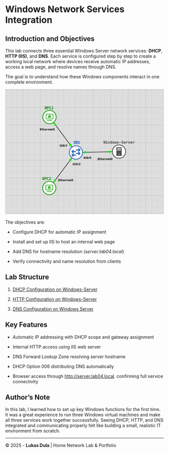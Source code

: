 # **Windows Network Services Integration**

## **Introduction and Objectives**

This lab connects three essential Windows Server network services: **DHCP**, **HTTP (IIS)**, and **DNS**. Each service is configured step by step to create a working local network where devices receive automatic IP addresses, access a web page, and resolve names through DNS. 

The goal is to understand how these Windows components interact in one complete environment.


![TOPOLOGY-map](images/Pasted%20image%2020251015230020.png)


The objectives are:

- Configure DHCP for automatic IP assignment
    
- Install and set up IIS to host an internal web page
    
- Add DNS for hostname resolution (_server.lab04.local_)
    
- Verify connectivity and name resolution from clients
    



## Lab Structure

1. [DHCP Configuration on Windows-Server](01-dhcp-configuration-on-windows-server.md)
    
2. [HTTP Configuration on Windows-Server](02-http-configuration-on-windows-server.md)
    
3. [DNS Configuration on Windows Server](03-DNS-configuration-on-windows-server.md)
    



## Key Features

- Automatic IP addressing with DHCP scope and gateway assignment
    
- Internal HTTP access using IIS web server
    
- DNS Forward Lookup Zone resolving server hostname
    
- DHCP Option 006 distributing DNS automatically
    
- Browser access through http://server.lab04.local. confirming full service connectivity
    



## Author’s Note

In this lab, I learned how to set up key Windows functions for the first time. It was a great experience to run three Windows virtual machines and make all three services work together successfully. Seeing DHCP, HTTP, and DNS integrated and communicating properly felt like building a small, realistic IT environment from scratch.

---

© 2025 - **Lukas Dula** | Home Network Lab & Portfolio

